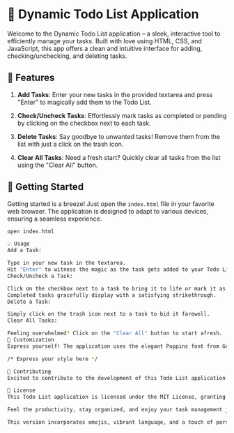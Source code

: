 # 🚀 Dynamic Todo List Application

Welcome to the Dynamic Todo List application – a sleek, interactive tool to efficiently manage your tasks. Built with love using HTML, CSS, and JavaScript, this app offers a clean and intuitive interface for adding, checking/unchecking, and deleting tasks.

## 🌟 Features

1. **Add Tasks**: Enter your new tasks in the provided textarea and press "Enter" to magically add them to the Todo List.

2. **Check/Uncheck Tasks**: Effortlessly mark tasks as completed or pending by clicking on the checkbox next to each task.

3. **Delete Tasks**: Say goodbye to unwanted tasks! Remove them from the list with just a click on the trash icon.

4. **Clear All Tasks**: Need a fresh start? Quickly clear all tasks from the list using the "Clear All" button.

## 🚀 Getting Started

Getting started is a breeze! Just open the `index.html` file in your favorite web browser. The application is designed to adapt to various devices, ensuring a seamless experience.

```bash
open index.html

💡 Usage
Add a Task:

Type in your new task in the textarea.
Hit "Enter" to witness the magic as the task gets added to your Todo List.
Check/Uncheck a Task:

Click on the checkbox next to a task to bring it to life or mark it as completed.
Completed tasks gracefully display with a satisfying strikethrough.
Delete a Task:

Simply click on the trash icon next to a task to bid it farewell.
Clear All Tasks:

Feeling overwhelmed? Click on the "Clear All" button to start afresh.
🎨 Customization
Express yourself! The application uses the elegant Poppins font from Google Fonts and the stylish Unicons icon set for that extra flair. Customize the styles to match your vibe by modifying the style.css file.

/* Express your style here */

🤝 Contributing
Excited to contribute to the development of this Todo List application? Fantastic! Please follow the guidelines outlined in the CONTRIBUTING.md file.

📄 License
This Todo List application is licensed under the MIT License, granting you the freedom for both personal and commercial use. Refer to the license file for all the details.

Feel the productivity, stay organized, and enjoy your task management journey! 🌈✨

This version incorporates emojis, vibrant language, and a touch of personality to make the README more engaging and attractive. Feel free to adjust as needed!
